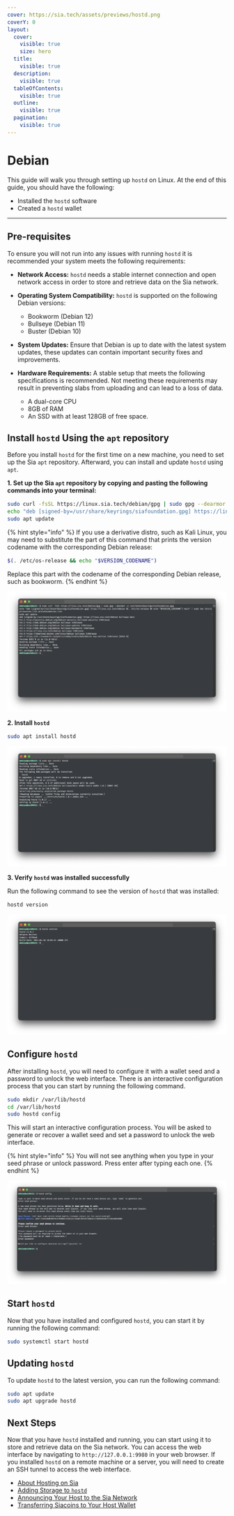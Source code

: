 ```yaml
---
cover: https://sia.tech/assets/previews/hostd.png
coverY: 0
layout:
  cover:
    visible: true
    size: hero
  title:
    visible: true
  description:
    visible: true
  tableOfContents:
    visible: true
  outline:
    visible: true
  pagination:
    visible: true
---
```


# Debian

This guide will walk you through setting up `hostd` on Linux. At the end of this guide, you should have the following:

* Installed the `hostd` software
* Created a `hostd` wallet

---


## Pre-requisites

To ensure you will not run into any issues with running `hostd` it is recommended your system meets the following requirements:

* **Network Access:** `hostd` needs a stable internet connection and open network access in order to store and retrieve data on the Sia network.

* **Operating System Compatibility:** `hostd` is supported on the following Debian versions:
	- Bookworm (Debian 12)
	- Bullseye (Debian 11)
	- Buster (Debian 10)

* **System Updates:** Ensure that Debian is up to date with the latest system updates, these updates can contain important security fixes and improvements.

* **Hardware Requirements:** A stable setup that meets the following specifications is recommended. Not meeting these requirements may result in preventing slabs from uploading and can lead to a loss of data.
  - A dual-core CPU
  - 8GB of RAM
  - An SSD with at least 128GB of free space.

## Install `hostd` Using the `apt` repository

Before you install `hostd` for the first time on a new machine, you need to set up the Sia `apt` repository. Afterward, you can install and update `hostd` using `apt`.

**1. Set up the Sia `apt` repository by copying and pasting the following commands into your terminal:**

```sh
sudo curl -fsSL https://linux.sia.tech/debian/gpg | sudo gpg --dearmor -o /usr/share/keyrings/siafoundation.gpg
echo "deb [signed-by=/usr/share/keyrings/siafoundation.gpg] https://linux.sia.tech/debian $(. /etc/os-release && echo "$VERSION_CODENAME") main" | sudo tee /etc/apt/sources.list.d/siafoundation.list
sudo apt update
```

{% hint style="info" %}
If you use a derivative distro, such as Kali Linux, you may need to substitute the part of this command that prints the version codename with the corresponding Debian release:

```sh
$(. /etc/os-release && echo "$VERSION_CODENAME")
```

Replace this part with the codename of the corresponding Debian release, such as bookworm.
{% endhint %}

![](../../../.gitbook/assets/renterd-install-screenshots/linux/debian/01-renterd-debian-apt-repo.png)

**2. Install `hostd`**
```sh
sudo apt install hostd
```

![asdd](../../../.gitbook/assets/hostd-install-screenshots/linux/debian/01-hostd-debian-apt-install.png)

**3. Verify `hostd` was installed successfully**

Run the following command to see the version of `hostd` that was installed:

```sh
hostd version
```

![](../../../.gitbook/assets/hostd-install-screenshots/linux/debian/02-hostd-version.png)

## Configure `hostd`

After installing `hostd`, you will need to configure it with a wallet seed and a password to unlock the web interface. There is an interactive configuration process that you can start by running the following command.

```sh
sudo mkdir /var/lib/hostd
cd /var/lib/hostd
sudo hostd config
```

This will start an interactive configuration process. You will be asked to generate or recover a wallet seed and set a password to unlock the web interface.

{% hint style="info" %}
You will not see anything when you type in your seed phrase or unlock password. Press enter after typing each one.
{% endhint %}

![](../../../.gitbook/assets/hostd-install-screenshots/linux/debian/03-hostd-debian-config.png)

## Start `hostd`

Now that you have installed and configured `hostd`, you can start it by running the following command:

```sh
sudo systemctl start hostd
```

## Updating `hostd`

To update `hostd` to the latest version, you can run the following command:

```sh
sudo apt update
sudo apt upgrade hostd
```

## Next Steps

Now that you have `hostd` installed and running, you can start using it to store and retrieve data on the Sia network. You can access the web interface by navigating to `http://127.0.0.1:9980` in your web browser. If you installed `hostd` on a remote machine or a server, you will need to create an SSH tunnel to access the web interface.

- [About Hosting on Sia](../about-hosting.md)
- [Adding Storage to `hostd`](../adding-storage.md)
- [Announcing Your Host to the Sia Network](../announcing-your-host.md)
- [Transferring Siacoins to Your Host Wallet](../transferring-siacoins.md)